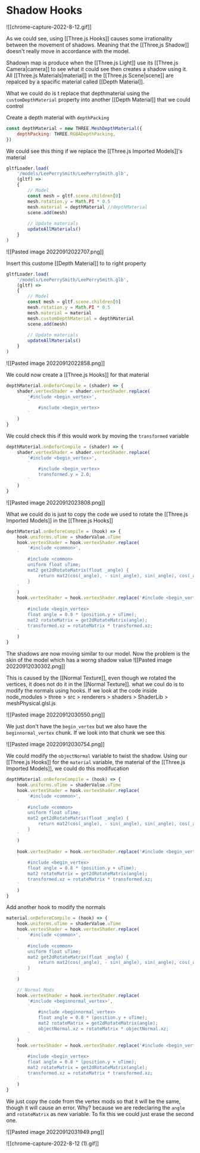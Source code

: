 # Shadow Hooks
![[chrome-capture-2022-8-12.gif]]

As we could see, using [[Three.js Hooks]] causes some irrationality between the movement of shadows. Meaning that the [[Three,js Shadow]] doesn't really move in accordance with the model. 

Shadown map is produce when the [[Three.js Light]] use its [[Three.js Camera|camera]] to see what it could see then creates a shadow using it. All [[Three.js Materials|material]] in the [[Three.js Scene|scene]] are repalced by a spacific material called [[Depth Material]]. 

What we could do is t replace that depthmaterial using the `customDepthMaterial`  property into another [[Depth Material]] that we could control

Create a depth material with `depthPacking`
```js
const depthMaterial = new THREE.MeshDepthMaterial({
	depthPacking: THREE.RGBADepthPacking,
})
```

We could see this thing if we replace the [[Three.js Imported Models]]'s material
```js
gltfLoader.load(
    '/models/LeePerrySmith/LeePerrySmith.glb',
    (gltf) =>
    {
        // Model
        const mesh = gltf.scene.children[0]
        mesh.rotation.y = Math.PI * 0.5
        mesh.material = depthMaterial //depthMaterial
        scene.add(mesh)
        
        // Update materials
        updateAllMaterials()
    }
)
```

![[Pasted image 20220912022707.png]]

Insert this custome [[Depth Material]] to to right property
```js
gltfLoader.load(
    '/models/LeePerrySmith/LeePerrySmith.glb',
    (gltf) =>
    {
        // Model
        const mesh = gltf.scene.children[0]
        mesh.rotation.y = Math.PI * 0.5
        mesh.material = material
        mesh.customDepthMaterial = depthMaterial
        scene.add(mesh)
        
        // Update materials
        updateAllMaterials()
    }
)
```

![[Pasted image 20220912022858.png]]


We could now create a [[Three.js Hooks]] for that material
```js
depthMaterial.onBeforCompile = (shader) => {
	shader.vertexShader = shader.vertexShader.replace(
		'#include <begin_vertex>',
		`
			#include <begin_vertex>
		`
	)
}
```

We could check this if this would work by moving the `transformed` variable
```js
depthMaterial.onBeforCompile = (shader) => {
	shader.vertexShader = shader.vertexShader.replace(
		'#include <begin_vertex>',
		`
			#include <begin_vertex>
			transformed.y = 2.0;
		`
	)
}
```

![[Pasted image 20220912023808.png]]


What we could do is just to copy the code we used to rotate the [[Three.js Imported Models]] in the [[Three.js Hooks]]
```js
depthMaterial.onBeforeCompile = (hook) => {
    hook.uniforms.uTime = shaderValue.uTime
    hook.vertexShader = hook.vertexShader.replace(
        '#include <common>',
    `
        #include <common>
        uniform float uTime;
        mat2 get2dRotateMatrix(float _angle) {
            return mat2(cos(_angle), - sin(_angle), sin(_angle), cos(_angle));
        }
    `
    )
    hook.vertexShader = hook.vertexShader.replace('#include <begin_vertex>',
    `
        #include <begin_vertex>
        float angle = 0.8 * (position.y + uTime);
        mat2 rotateMatrix = get2dRotateMatrix(angle);
        transformed.xz = rotateMatrix * transformed.xz;
    `
    )
}
```

The shadows are now moving similar to our model. Now the problem  is the skin of the model which has a worng shadow value
![[Pasted image 20220912030302.png]]

This is caused by the [[Normal Texture]], even though we rotated the vertices, it does not do it in the [[Normal Texture]]. what we coul do is to modify the normals using hooks. If we look at the code inside node_modules > three > src > renderers > shaders > ShaderLib > meshPhysical.glsl.js

![[Pasted image 20220912030550.png]]

We just don't have the `begin_vertex` but we also have the `beginnormal_vertex` chunk. If we look into that chunk we see this

![[Pasted image 20220912030754.png]]

We could modify the `objectNormal` variable to twist the shadow. 
Using our [[Three.js Hooks]] for the `material` variable, the material of the [[Three.js Imported Models]], we could do this modifucation
```js
depthMaterial.onBeforeCompile = (hook) => {
    hook.uniforms.uTime = shaderValue.uTime
    hook.vertexShader = hook.vertexShader.replace(
        '#include <common>',
    `
        #include <common>
        uniform float uTime;
        mat2 get2dRotateMatrix(float _angle) {
            return mat2(cos(_angle), - sin(_angle), sin(_angle), cos(_angle));
        }
    `
    )
    
    hook.vertexShader = hook.vertexShader.replace('#include <begin_vertex>',
    `
        #include <begin_vertex>
        float angle = 0.8 * (position.y + uTime);
        mat2 rotateMatrix = get2dRotateMatrix(angle);
        transformed.xz = rotateMatrix * transformed.xz;
    `
    )
}
```

Add another hook to modify the normals
```js
material.onBeforeCompile = (hook) => {
    hook.uniforms.uTime = shaderValue.uTime
    hook.vertexShader = hook.vertexShader.replace(
        '#include <common>',
    `
        #include <common>
        uniform float uTime;
        mat2 get2dRotateMatrix(float _angle) {
            return mat2(cos(_angle), - sin(_angle), sin(_angle), cos(_angle));
        }
    `
    )

	// Normal Mods
    hook.vertexShader = hook.vertexShader.replace(
        '#include <beginnormal_vertex>',
        `
            #include <beginnormal_vertex>
            float angle = 0.8 * (position.y + uTime);
            mat2 rotateMatrix = get2dRotateMatrix(angle);
            objectNormal.xz = rotateMatrix * objectNormal.xz;
        `
    )
    hook.vertexShader = hook.vertexShader.replace('#include <begin_vertex>',
    `
        #include <begin_vertex>
        float angle = 0.8 * (position.y + uTime);
        mat2 rotateMatrix = get2dRotateMatrix(angle);
        transformed.xz = rotateMatrix * transformed.xz;
    `
    )
}
```

We just copy the code from the vertex mods so that it will be the same, though it will cause an error. Why? because we are redeclaring the `angle` and `rotateMatrix` as new variable. To fix this we could just erase the second one.

![[Pasted image 20220912031949.png]]

![[chrome-capture-2022-8-12 (1).gif]]